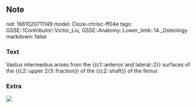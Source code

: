 ## Note
nid: 1661020711149
model: Cloze-chrisc-ff04e
tags: GSSE::!Contributor::Victor_Liu, GSSE::Anatomy::Lower_limb::14._Osteology
markdown: false

### Text
Vastus intermedius arises from the {{c1::anterior and lateral::2}} surfaces of the {{c2::upper 2/3::fraction}} of the {{c2::shaft}} of the femur.

### Extra
<img src="paste-cc5cd56ea31138e581603d05660b3d6ceda30247.jpg">
